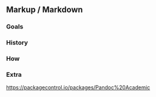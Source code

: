 ## Markup / Markdown

### Goals

### History

### How

### Extra

https://packagecontrol.io/packages/Pandoc%20Academic
